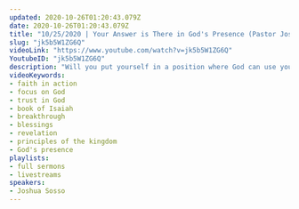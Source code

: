 ```yaml
---
updated: 2020-10-26T01:20:43.079Z
date: 2020-10-26T01:20:43.079Z
title: "10/25/2020 | Your Answer is There in God's Presence (Pastor Joshua Sosso)"
slug: "jk5b5W1ZG6Q"
videoLink: "https://www.youtube.com/watch?v=jk5b5W1ZG6Q"
YoutubeID: "jk5b5W1ZG6Q"
description: "Will you put yourself in a position where God can use you? Pastor Josh discusses Isaiah 6 and how when Isaiah went into the presence of God, it was there that he received instructions directly from God. As leaders, we need to stop depending on others for breakthrough or relying on the anointing of others. We need to seek God out ourselves. Always focus on His Holy presence, because when we experience this, we can stand before nations or in uncomfortable situations and not be moved. This sermon was delivered by Pastor Josh Sosso at Freedom Fellowship Church International on October 25, 2020."
videoKeywords:
- faith in action
- focus on God
- trust in God
- book of Isaiah
- breakthrough
- blessings
- revelation
- principles of the kingdom
- God's presence
playlists:
- full sermons
- livestreams
speakers:
- Joshua Sosso
---
```

